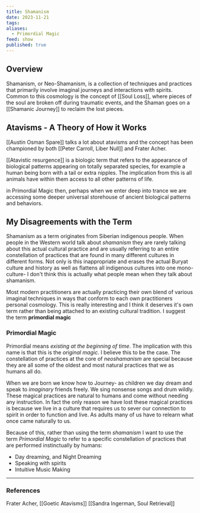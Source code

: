 ```yaml
---
title: Shamanism
date: 2023-11-21
tags: 
aliases:
  - Primordial Magic
feed: show
published: true
---
```


## Overview

Shamanism, or Neo-Shamanism, is a collection of techniques and practices that primarily involve imaginal journeys and interactions with spirits. Common to this cosmology is the concept of [[Soul Loss]], where pieces of the soul are broken off during traumatic events, and the Shaman goes on a [[Shamanic Journey]] to reclaim the lost pieces. 

## Atavisms - A Theory of How it Works

[[Austin Osman Spare]] talks a lot about atavisms and the concept has been championed by both [[Peter Carroll, Liber Null]] and Frater Acher.

[[Atavistic resurgence]] is a biologic term that refers to the appearance of biological patterns appearing on totally separated species, for example a human being born with a tail or extra nipples. The implication from this is all animals have within them access to all other patterns of life.

in Primordial Magic then, perhaps when we enter deep into trance we are accessing some deeper universal storehouse of ancient biological patterns and behaviors. 

## My Disagreements with the Term

Shamanism as a term originates from Siberian indigenous people. When people in the Western world talk about _shamanism_ they are rarely talking about this actual cultural practice and are usually referring to an entire constellation of practices that are found in many different cultures in different forms. Not only is this inappropriate and erases the actual Buryat culture and history as well as flattens all indigenous cultures into one mono-culture- I don't think this is actually what people mean when they talk about shamanism.

Most modern practitioners are actually practicing their own blend of various imaginal techniques in ways that conform to each own practitioners personal cosmology. This is really interesting and I think it deserves it's own term rather than being attached to an existing cultural tradition. I suggest the term __primordial magic__ 
### Primordial Magic

Primordial means _existing at the beginning of time_. The implication with this name is that this is the _original magic_. I believe this to be the case. The constellation of practices at the core of _neoshamanism_ are special because they are all some of the oldest and most natural practices that we as humans all do.

When we are born we know how to Journey- as children we day dream and speak to _imaginary_ friends freely. We sing nonsense songs and drum wildly. These magical practices are natural to humans and come without needing any instruction. In fact the only reason we have lost these magical practices is because we live in a culture that requires us to sever our connection to spirit in order to function and live. As adults many of us have to relearn what once came naturally to us.

Because of this, rather than using the term _shamanism_ I want to use the term _Primordial Magic_ to refer to a specific constellation of practices that are performed instinctually by humans:

- Day dreaming, and Night Dreaming
- Speaking with spirits
- Intuitive Music Making

___
### References

Frater Acher, [[Goetic Atavisms]]
[[Sandra Ingerman, Soul Retrieval]]
